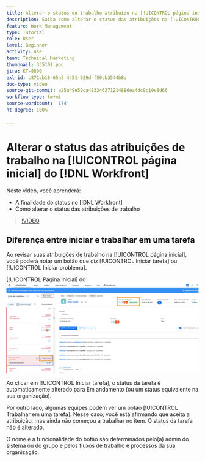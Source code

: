 ```yaml
---
title: Alterar o status do trabalho atribuído na [!UICONTROL página inicial]
description: Saiba como alterar o status das atribuições na [!UICONTROL página inicial], para indicar que o trabalho está em andamento. Entenda por que o status é importante no [!DNL  Workfront].
feature: Work Management
type: Tutorial
role: User
level: Beginner
activity: use
team: Technical Marketing
thumbnail: 335101.png
jira: KT-8800
exl-id: c871cb18-65a3-4451-929d-f50cb3544b8d
doc-type: video
source-git-commit: a25a49e59ca483246271214886ea4dc9c10e8d66
workflow-type: tm+mt
source-wordcount: '174'
ht-degree: 100%

---
```


# Alterar o status das atribuições de trabalho na [!UICONTROL página inicial] do [!DNL Workfront]

Neste vídeo, você aprenderá:

* A finalidade do status no [!DNL  Workfront]
* Como alterar o status das atribuições de trabalho

>[!VIDEO](https://video.tv.adobe.com/v/335101/?quality=12&learn=on)

## Diferença entre iniciar e trabalhar em uma tarefa

Ao revisar suas atribuições de trabalho na [!UICONTROL página inicial], você poderá notar um botão que diz [!UICONTROL Iniciar tarefa] ou [!UICONTROL Iniciar problema].

[!UICONTROL Página inicial] do ![[!DNL Workfront] com um botão [!UICONTROL Iniciar tarefa].](assets/worker-fundamentals-1.png)

Ao clicar em [!UICONTROL Iniciar tarefa], o status da tarefa é automaticamente alterado para Em andamento (ou um status equivalente na sua organização).

Por outro lado, algumas equipes podem ver um botão [!UICONTROL Trabalhar em uma tarefa]. Nesse caso, você está afirmando que aceita a atribuição, mas ainda não começou a trabalhar no item. O status da tarefa não é alterado.

O nome e a funcionalidade do botão são determinados pelo(a) admin do sistema ou do grupo e pelos fluxos de trabalho e processos da sua organização.

<!---
learn more URLs
--->
